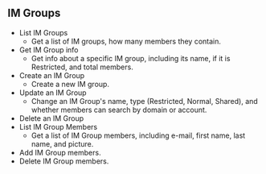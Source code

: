 ## IM Groups
* List IM Groups
  * Get a list of IM groups, how many members they contain.
* Get IM Group info
  * Get info about a specific IM group, including its name, if it is Restricted, and total members.
* Create an IM Group
  * Create a new IM group.
* Update an IM Group
  * Change an IM Group's name, type (Restricted, Normal, Shared), and whether members can search by domain or account.
* Delete an IM Group
* List IM Group Members
  * Get a list of IM Group members, including e-mail, first name, last name, and picture.
* Add IM Group members.
* Delete IM Group members.
  
